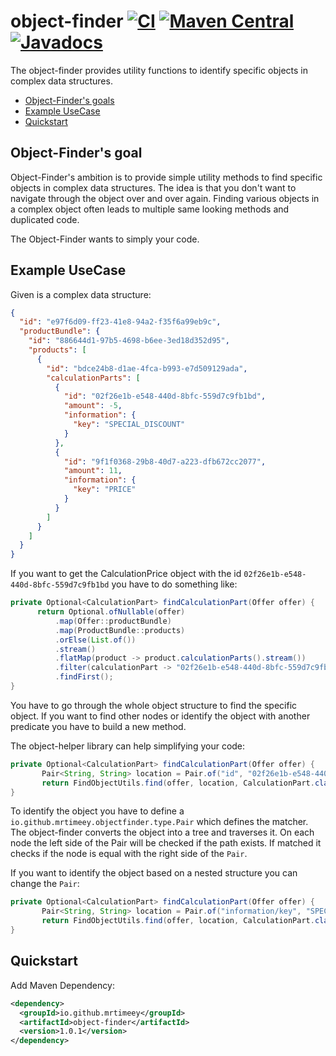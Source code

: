 # object-finder [![CI](https://github.com/MrTimeey/object-finder/actions/workflows/mvn-build.yml/badge.svg?branch=main)](https://github.com/MrTimeey/object-finder/actions/workflows/mvn-build.yml?query=branch%3Amain) [![Maven Central](https://img.shields.io/maven-central/v/io.github.mrtimeey/object-finder.svg?label=Maven%20Central)](https://search.maven.org/search?q=g:%22io.github.mrtimeey%22%20AND%20a:%22object-finder%22) [![Javadocs](http://www.javadoc.io/badge/io.github.mrtimeey/object-finder.svg)](http://www.javadoc.io/doc/io.github.mrtimeey/object-finder)
The object-finder provides utility functions to identify specific objects in complex data structures.
* [Object-Finder's goals](#goals)
* [Example UseCase](#example)
* [Quickstart](#quickstart)

## <a name="goals"/>Object-Finder's goal</a>

Object-Finder's ambition is to provide simple utility methods to find specific objects in complex data structures.
The idea is that you don't want to navigate through the object over and over again. 
Finding various objects in a complex object often leads to multiple same looking methods and duplicated code.

The Object-Finder wants to simply your code. 


## <a name="example"/>Example UseCase</a>
Given is a complex data structure:

```json
{
  "id": "e97f6d09-ff23-41e8-94a2-f35f6a99eb9c",
  "productBundle": {
    "id": "886644d1-97b5-4698-b6ee-3ed18d352d95",
    "products": [
      {
        "id": "bdce24b8-d1ae-4fca-b993-e7d509129ada",
        "calculationParts": [
          {
            "id": "02f26e1b-e548-440d-8bfc-559d7c9fb1bd",
            "amount": -5,
            "information": {
              "key": "SPECIAL_DISCOUNT"
            }
          }, 
          {
            "id": "9f1f0368-29b8-40d7-a223-dfb672cc2077",
            "amount": 11,
            "information": {
              "key": "PRICE"
            }
          }
        ]        
      }
    ]
  }
}
```

If you want to get the CalculationPrice object with the id `02f26e1b-e548-440d-8bfc-559d7c9fb1bd` you have to do something like:
```java 
private Optional<CalculationPart> findCalculationPart(Offer offer) {
      return Optional.ofNullable(offer)
          .map(Offer::productBundle)
          .map(ProductBundle::products)
          .orElse(List.of())
          .stream()
          .flatMap(product -> product.calculationParts().stream())
          .filter(calculationPart -> "02f26e1b-e548-440d-8bfc-559d7c9fb1bd".equals(calculationPart.id()))
          .findFirst();   
}
```

You have to go through the whole object structure to find the specific object. 
If you want to find other nodes or identify the object with another predicate you have to build a new method.

The object-helper library can help simplifying your code:
```java
private Optional<CalculationPart> findCalculationPart(Offer offer) {
       Pair<String, String> location = Pair.of("id", "02f26e1b-e548-440d-8bfc-559d7c9fb1bd");
       return FindObjectUtils.find(offer, location, CalculationPart.class);   
}
```

To identify the object you have to define a `io.github.mrtimeey.objectfinder.type.Pair` which defines the matcher.
The object-finder converts the object into a tree and traverses it. On each node the left side of the Pair will be checked if the path exists.
If matched it checks if the node is equal with the right side of the `Pair`.

If you want to identify the object based on a nested structure you can change the `Pair`:
```java
private Optional<CalculationPart> findCalculationPart(Offer offer) {
       Pair<String, String> location = Pair.of("information/key", "SPECIAL_DISCOUNT");
       return FindObjectUtils.find(offer, location, CalculationPart.class);   
}
```

## <a name="quickstart"/>Quickstart</a>

Add Maven Dependency:
```xml
<dependency>
  <groupId>io.github.mrtimeey</groupId>
  <artifactId>object-finder</artifactId>
  <version>1.0.1</version>
</dependency>
```


